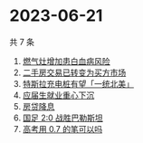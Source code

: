 # 2023-06-21

共 7 条

<!-- BEGIN -->
<!-- 最后更新时间 Wed Jun 21 2023 20:13:39 GMT+0800 (China Standard Time) -->

1. [燃气灶增加患白血病风险](https://www.zhihu.com/search?q=%E7%87%83%E6%B0%94%E7%81%B6%E5%A2%9E%E5%8A%A0%E6%82%A3%E7%99%BD%E8%A1%80%E7%97%85%E9%A3%8E%E9%99%A9)
1. [二手房交易已转变为买方市场](https://www.zhihu.com/search?q=%E4%BA%8C%E6%89%8B%E6%88%BF%E4%BA%A4%E6%98%93%E5%B7%B2%E8%BD%AC%E5%8F%98%E4%B8%BA%E4%B9%B0%E6%96%B9%E5%B8%82%E5%9C%BA)
1. [特斯拉充电桩有望「一统北美」](https://www.zhihu.com/search?q=%E7%89%B9%E6%96%AF%E6%8B%89%E5%85%85%E7%94%B5%E6%A1%A9%E6%9C%89%E6%9C%9B%E3%80%8C%E4%B8%80%E7%BB%9F%E5%8C%97%E7%BE%8E%E3%80%8D)
1. [应届生就业重心下沉](https://www.zhihu.com/search?q=%E5%BA%94%E5%B1%8A%E7%94%9F%E5%B0%B1%E4%B8%9A%E9%87%8D%E5%BF%83%E4%B8%8B%E6%B2%89)
1. [房贷降息](https://www.zhihu.com/search?q=%E6%88%BF%E8%B4%B7%E9%99%8D%E6%81%AF)
1. [国足 2:0 战胜巴勒斯坦](https://www.zhihu.com/search?q=%E5%9B%BD%E8%B6%B3%202%3A0%20%E6%88%98%E8%83%9C%E5%B7%B4%E5%8B%92%E6%96%AF%E5%9D%A6)
1. [高考用 0.7 的笔可以吗](https://www.zhihu.com/search?q=%E9%AB%98%E8%80%83%E7%94%A8%200.7%20%E7%9A%84%E7%AC%94%E5%8F%AF%E4%BB%A5%E5%90%97)

<!-- END -->
